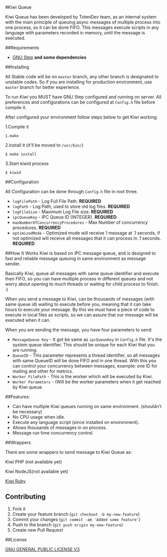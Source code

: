 #Kiwi Queue

Kiwi Queue has been developed by TotenDev team, as an internal system with the main principle of queuing async messages of multiple process into one process, so it can be done FIFO. 
This messages execute scripts in any language with parameters recorded in memory, until the message is executed.

##Requirements

- [GNU Step](http://www.techotopia.com/index.php/Building_and_Installing_GNUstep_on_Linux) **and some dependencies**

##Installing

All Stable code will be on `master` branch, any other branch is designated to unstable codes. So if you are installing for production environment, use `master` branch for better experience.

To run Kiwi you MUST have GNU Step configured and running on server. All preferences and configurations can be configured at `Config.h` file before compile it.

After configured your environment follow steps below to get Kiwi working.

1.Compile it

	1.make
	
2.Install it (it'll be moved to `/usr/bin/`)

	$ make install
	
3.Start kiwid process


	$ kiwid

##Configuration

All Configuration can be done through `Config.h` file in root three.

- `logFilePath` - Log Full File Path. **REQUIRED**
- `logPath` - Log Path, used to store old log files. **REQUIRED**
- `logFileSize` - Maximum Log File size. **REQUIRED**
- `ipcQueueKey` - IPC Queue ID (INTEGER). **REQUIRED**
- `maxNumberOfConcurrencyProcedures` - Max Number of concurrency procedures. **REQUIRED**
- `optimizedMode` - Optimized mode will receive 1 message at .1 seconds, if not optimized will receive all messages that it can process in .1 seconds. **REQUIRED**

##How It Works
Kiwi is based on IPC message queue, and is designed to fast and reliable message queuing in same environment as message sender.

Basically Kiwi, queue all messages with same queue identifier and execute then FIFO, so you can have multiple process in different queues and not worry about opening to much threads or waiting for child process to finish. :)

When you send a message to Kiwi, can be thousands of messages (with same queue id) waiting to execute before you, meaning that it can take hours to execute your message. By this we must have a piece of code to execute in local files as scripts, so we can assure that our message will be executed when it can.

When you are sending the message, you have four parameters to send:

- `MessageQueue Key` - It got be same as `ipcQueueKey` in `Config.h` file. It's the system queue identifier. This should be unique for each Kiwi that you are running.
- `QueueID` - This parameter represents a thread identifier, so all messages with same QueueID will be done FIFO and in one thread. With this you can control your concurrency between messages, example: one ID for mailing and other for metrics.
- `Worker FilePath` - This is the worker which will be executed by Kiwi.
- `Worker Parameters` - (Will be the worker parameters when it get reached by Kiwi queue.

##Features:

- Can have multiple Kiwi queues running on same environment. (shouldn't be necessary)
- No CPU usage when idle.
- Execute any language script (since installed on environment).
- Allows thousands of messages in on process.
- Message run time concurrency control.

##Wrappers

There are some wrappers to send message to Kiwi Queue as:

Kiwi PHP (not available yet)

Kiwi NodeJS(not available yet)

[Kiwi Ruby](https://github.com/TotenDev/Kiwi-LibRuby/)

## Contributing

1. Fork it
2. Create your feature branch (`git checkout -b my-new-feature`)
3. Commit your changes (`git commit -am 'Added some feature'`)
4. Push to the branch (`git push origin my-new-feature`)
5. Create new Pull Request

##License

[GNU GENERAL PUBLIC LICENSE V3](Kiwi/raw/master/LICENSE)